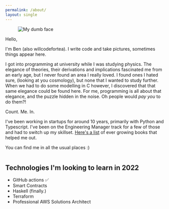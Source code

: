 ```yaml
---
permalink: /about/
layout: single
---
```


<figure class="align-right">
  <img alt="My dumb face" src="https://www.gravatar.com/avatar/f279406cab853bc537210949263d69d9?size=300" />
</figure>

Hello,

I'm Ben (also willcodefortea). I write code and take pictures, sometimes things appear here.


I got into programming at university while I was studying physics. The elegance of theories, their derivations and implications fascinated me from an early age, but I never found an area I really loved. I found ones I hated sure, (looking at you cosmology), but none that I wanted to study further. When we had to do some modelling in C however, I discovered that that same elegance could be found here. For me, programming is all about that elegance, and the puzzle hidden in the noise. Oh people would _pay you_ to do them?!

Count. Me. In.

I've been working in startups for around 10 years, primarily with Python and Typescript. I've been on the Engineering Manager track for a few of those and had to switch up my skillset. [Here's a list](/books-that-might-be-worth-reading/) of ever growing books that helped me out.

You can find me in all the usual places :)

<div style="display: flex; justify-content: space-evenly; font-size: 36px;">
  <a href="https://www.github.com/willcodefortea" target="_blank"><i class="fab fa-fw fa-github"></i></a>
  <a href="https://www.linkedin.com/in/ben-emery-willcodefortea/" target="_blank"><i class="fab fa-fw fa-linkedin"></i></a>
</div>

## Technologies I'm looking to learn in 2022

* GitHub actions ✅
* Smart Contracts
* Haskell (finally.)
* Terraform
* Professional AWS Solutions Architect